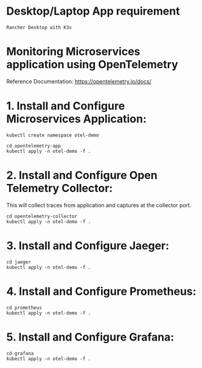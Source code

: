 # Desktop/Laptop App requirement
    Rancher Desktop with K3s

# Monitoring Microservices application using OpenTelemetry 
Reference Documentation: https://opentelemetry.io/docs/

# 1. Install and Configure Microservices Application:  
    
    kubectl create namespace otel-demo
    
    cd opentelemetry-app
    kubectl apply -n otel-demo -f .

# 2. Install and Configure Open Telemetry Collector:  

This will collect traces from application and captures at the collector port.

    cd opentelemetry-collector
    kubectl apply -n otel-demo -f .

# 3. Install and Configure Jaeger:  

    cd jaeger
    kubectl apply -n otel-demo -f .

# 4. Install and Configure Prometheus:  

    cd prometheus
    kubectl apply -n otel-demo -f .

# 5. Install and Configure Grafana:  

    cd grafana
    kubectl apply -n otel-demo -f .